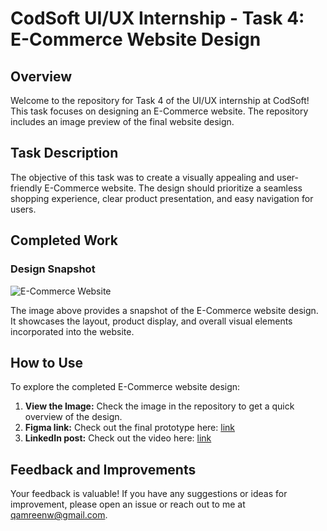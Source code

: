 # CodSoft UI/UX Internship - Task 4: E-Commerce Website Design

## Overview

Welcome to the repository for Task 4 of the UI/UX internship at CodSoft! This task focuses on designing an E-Commerce website. The repository includes an image preview of the final website design.

## Task Description

The objective of this task was to create a visually appealing and user-friendly E-Commerce website. The design should prioritize a seamless shopping experience, clear product presentation, and easy navigation for users.

## Completed Work

### Design Snapshot

![E-Commerce Website](path/to/ecommerce_website.png)

The image above provides a snapshot of the E-Commerce website design. It showcases the layout, product display, and overall visual elements incorporated into the website.

## How to Use

To explore the completed E-Commerce website design:

1. **View the Image:** Check the image in the repository to get a quick overview of the design.
2. **Figma link:** Check out the final prototype here: [link](https://lnkd.in/gpS9kZU9)
3. **LinkedIn post:** Check out the video here: [link](https://www.linkedin.com/posts/qamreen-2481b4239_codsoftinternship-webdesign-codesoft-activity-7130420980023259136-l8mt?utm_source=share&utm_medium=member_desktop)

## Feedback and Improvements

Your feedback is valuable! If you have any suggestions or ideas for improvement, please open an issue or reach out to me at qamreenw@gmail.com.

